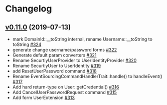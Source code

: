 # Changelog

## [v0.11.0](https://github.com/msgphp/user/tree/v0.11.0) (2019-07-13)

- mark DomainId::\_\_toString internal, rename Username::\_\_toString to toString [\#324](https://github.com/msgphp/msgphp/pull/324)
- generate change username/password forms [\#322](https://github.com/msgphp/msgphp/pull/322)
- Generate default param converters [\#321](https://github.com/msgphp/msgphp/pull/321)
- Rename SecurtiyUserProvider to UserIdentityProvider [\#320](https://github.com/msgphp/msgphp/pull/320)
- Rename SecurtiyUser to UserIdentity [\#319](https://github.com/msgphp/msgphp/pull/319)
- add ResetUserPassword command [\#318](https://github.com/msgphp/msgphp/pull/318)
- Rename EventSourcingCommandHandlerTrait::handle\(\) to handleEvent\(\) [\#317](https://github.com/msgphp/msgphp/pull/317)
- Add hard return-type on User::getCredential\(\) [\#316](https://github.com/msgphp/msgphp/pull/316)
- Add CancelUserPasswordRequest command [\#315](https://github.com/msgphp/msgphp/pull/315)
- Add form UserExtension [\#313](https://github.com/msgphp/msgphp/pull/313)
